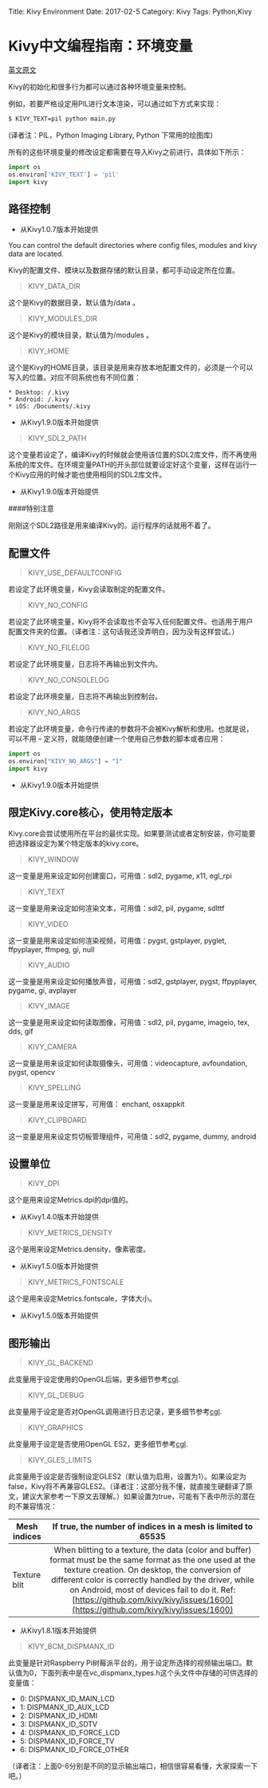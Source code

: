 Title: Kivy Environment
Date: 2017-02-5
Category: Kivy
Tags: Python,Kivy


# Kivy中文编程指南：环境变量

[英文原文](https://kivy.org/docs/guide/environment.html)


Kivy的初始化和很多行为都可以通过各种环境变量来控制。


例如，若要严格设定用PIL进行文本渲染，可以通过如下方式来实现：


```Bash
$ KIVY_TEXT=pil python main.py
```
(译者注：PIL，Python Imaging Library, Python 下常用的绘图库) 


所有的这些环境变量的修改设定都需要在导入Kivy之前进行，具体如下所示：



```Python
import os
os.environ['KIVY_TEXT'] = 'pil'
import kivy
```







## 路径控制


* 从Kivy1.0.7版本开始提供



You can control the default directories where config files, modules and kivy data are located.

Kivy的配置文件、模块以及数据存储的默认目录，都可手动设定所在位置。


>KIVY_DATA_DIR


这个是Kivy的数据目录，默认值为/data 。


>KIVY_MODULES_DIR

这个是Kivy的模块目录，默认值为/modules 。

>KIVY_HOME

这个是Kivy的HOME目录，该目录是用来存放本地配置文件的，必须是一个可以写入的位置。对应不同系统也有不同位置：

	* Desktop: /.kivy
	* Android: /.kivy
	* iOS: /Documents/.kivy

* 从Kivy1.9.0版本开始提供





>KIVY_SDL2_PATH


这个变量若设定了，编译Kivy的时候就会使用该位置的SDL2库文件，而不再使用系统的库文件。在环境变量PATH的开头部位就要设定好这个变量，这样在运行一个Kivy应用的时候才能也使用相同的SDL2库文件。



* 从Kivy1.9.0版本开始提供





####特别注意

刚刚这个SDL2路径是用来编译Kivy的。运行程序的话就用不着了。











## 配置文件


>KIVY_USE_DEFAULTCONFIG

若设定了此环境变量，Kivy会读取制定的配置文件。


>KIVY_NO_CONFIG

若设定了此环境变量，Kivy将不会读取也不会写入任何配置文件。也适用于用户配置文件夹的位置。（译者注：这句话我还没弄明白，因为没有这样尝试。）

>KIVY_NO_FILELOG

若设定了此环境变量，日志将不再输出到文件内。


>KIVY_NO_CONSOLELOG

若设定了此环境变量，日志将不再输出到控制台。


>KIVY_NO_ARGS

若设定了此环境变量，命令行传递的参数将不会被Kivy解析和使用。也就是说，可以不用 – 定义符，就能随便创建一个使用自己参数的脚本或者应用：


```Python
import os
os.environ["KIVY_NO_ARGS"] = "1"
import kivy
```





* 从Kivy1.9.0版本开始提供



## 限定Kivy.core核心，使用特定版本

Kivy.core会尝试使用所在平台的最优实现。如果要测试或者定制安装，你可能要把选择器设定为某个特定版本的kivy.core。




>KIVY_WINDOW

这一变量是用来设定如何创建窗口，可用值：sdl2, pygame, x11, egl_rpi



>KIVY_TEXT

这一变量是用来设定如何渲染文本，可用值：sdl2, pil, pygame, sdlttf



>KIVY_VIDEO

这一变量是用来设定如何渲染视频，可用值：pygst, gstplayer, pyglet, ffpyplayer, ffmpeg, gi, null



>KIVY_AUDIO

这一变量是用来设定如何播放声音，可用值：sdl2, gstplayer, pygst, ffpyplayer, pygame, gi, avplayer



>KIVY_IMAGE

这一变量是用来设定如何读取图像，可用值：sdl2, pil, pygame, imageio, tex, dds, gif



>KIVY_CAMERA

这一变量是用来设定如何读取摄像头，可用值：videocapture, avfoundation, pygst, opencv



>KIVY_SPELLING

这一变量是用来设定拼写，可用值： enchant, osxappkit



>KIVY_CLIPBOARD


这一变量是用来设定剪切板管理组件，可用值：sdl2, pygame, dummy, android









## 设置单位



>KIVY_DPI

这个是用来设定Metrics.dpi的dpi值的。

* 从Kivy1.4.0版本开始提供



>KIVY_METRICS_DENSITY

这个是用来设定Metrics.density，像素密度。

* 从Kivy1.5.0版本开始提供



>KIVY_METRICS_FONTSCALE

这个是用来设定Metrics.fontscale，字体大小。

* 从Kivy1.5.0版本开始提供
 





## 图形输出



>KIVY_GL_BACKEND

此变量用于设定使用的OpenGL后端，更多细节参考[cgl](http://kivy.org/docs/api-kivy.graphics.cgl.html#module-kivy.graphics.cgl "kivy.graphics.cgl").

>KIVY_GL_DEBUG

此变量用于设定是否对OpenGL调用进行日志记录，更多细节参考[cgl](http://kivy.org/docs/api-kivy.graphics.cgl.html#module-kivy.graphics.cgl "kivy.graphics.cgl").

>KIVY_GRAPHICS

此变量用于设定是否使用OpenGL ES2，更多细节参考[cgl](http://kivy.org/docs/api-kivy.graphics.cgl.html#module-kivy.graphics.cgl "kivy.graphics.cgl").

>KIVY_GLES_LIMITS

此变量用于设定是否强制设定GLES2（默认值为启用，设置为1）。如果设定为false，Kivy将不再兼容GLES2。（译者注：这部分我不懂，就直接生硬翻译了原文，建议大家参考一下原文去理解。）如果设置为true，可能有下表中所示的潜在的不兼容情况：



| Mesh indices | If true, the number of indices in a mesh is limited to 65535 |
| ------------- |:-------------:|
| Texture blit | When blitting to a texture, the data (color and buffer) format must be the same format as the one used at the texture creation. On desktop, the conversion of different color is correctly handled by the driver, while on Android, most of devices fail to do it. Ref: [https://github.com/kivy/kivy/issues/1600](https://github.com/kivy/kivy/issues/1600) |



* 从Kivy1.8.1版本开始提供




>KIVY_BCM_DISPMANX_ID

此变量是针对Raspberry Pi树莓派平台的，用于设定所选择的视频输出端口。默认值为0，下面列表中是在vc_dispmanx_types.h这个头文件中存储的可供选择的变量值：

* 0: DISPMANX_ID_MAIN_LCD
* 1: DISPMANX_ID_AUX_LCD
* 2: DISPMANX_ID_HDMI
* 3: DISPMANX_ID_SDTV
* 4: DISPMANX_ID_FORCE_LCD
* 5: DISPMANX_ID_FORCE_TV
* 6: DISPMANX_ID_FORCE_OTHER

（译者注：上面0-6分别是不同的显示输出端口，相信很容易看懂，大家探索一下吧。）



